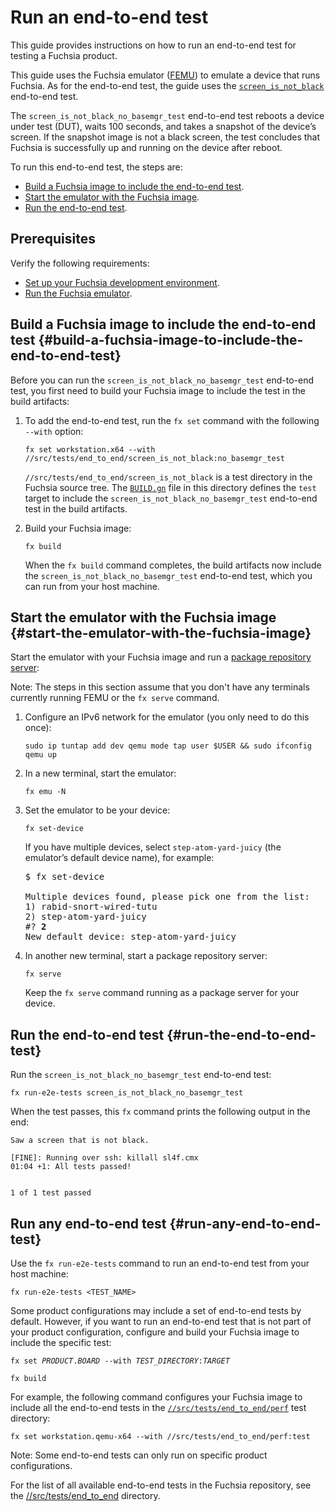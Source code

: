 # Run an end-to-end test

This guide provides instructions on how to run an end-to-end test for testing a
Fuchsia product.

This guide uses the Fuchsia emulator ([FEMU](/docs/development/run/femu.md)) to
emulate a device that runs Fuchsia. As for the end-to-end test, the guide uses
the
<code>[screen_is_not_black](/src/tests/end_to_end/screen_is_not_black/)</code>
end-to-end test.

The `screen_is_not_black_no_basemgr_test` end-to-end test reboots a device under test
(DUT), waits 100 seconds, and takes a snapshot of the device’s screen. If the
snapshot image is not a black screen, the test concludes that Fuchsia is
successfully up and running on the device after reboot.

To run this end-to-end test, the steps are:

*   [Build a Fuchsia image to include the end-to-end test](#build-a-fuchsia-image-to-include-the-end-to-end-test).
*   [Start the emulator with the Fuchsia image](#start-the-emulator-with-the-fuchsia-image).
*   [Run the end-to-end test](#run-the-end-to-end-test).

## Prerequisites

Verify the following requirements:

*   [Set up your Fuchsia development environment](/docs/development/source_code/README.md).
*   [Run the Fuchsia emulator](/docs/development/run/femu.md).

## Build a Fuchsia image to include the end-to-end test {#build-a-fuchsia-image-to-include-the-end-to-end-test}

Before you can run the `screen_is_not_black_no_basemgr_test` end-to-end test, you first
need to build your Fuchsia image to include the test in the build artifacts:

1.  To add the end-to-end test, run the `fx set` command with the following
    `--with` option:

    ```posix-terminal
    fx set workstation.x64 --with //src/tests/end_to_end/screen_is_not_black:no_basemgr_test
    ```

    `//src/tests/end_to_end/screen_is_not_black` is a test directory in the
    Fuchsia source tree. The
    <code>[BUILD.gn](/src/tests/end_to_end/screen_is_not_black/BUILD.gn)</code>
    file in this directory defines the <code>test</code> target to include the
    <code>screen_is_not_black_no_basemgr_test</code> end-to-end test in the build
    artifacts.

1.  Build your Fuchsia image:

    ```posix-terminal
    fx build
    ```

    When the `fx build` command completes, the build artifacts now include the
    `screen_is_not_black_no_basemgr_test` end-to-end test, which you can run from your host
    machine.

## Start the emulator with the Fuchsia image {#start-the-emulator-with-the-fuchsia-image}

Start the emulator with your Fuchsia image and run a
[package repository server](/docs/development/build/fx.md#serve-a-build):

Note: The steps in this section assume that you don't have any terminals
currently running FEMU or the `fx serve` command.

1.  Configure an IPv6 network for the emulator (you only need to do this once):

    ```posix-terminal
    sudo ip tuntap add dev qemu mode tap user $USER && sudo ifconfig qemu up
    ```

1.  In a new terminal, start the emulator:

    ```posix-terminal
    fx emu -N
    ```

1.  Set the emulator to be your device:

    ```posix-terminal
    fx set-device
    ```

    If you have multiple devices, select `step-atom-yard-juicy` (the emulator’s
    default device name), for example:

    <pre>
    $ fx set-device

    Multiple devices found, please pick one from the list:
    1) rabid-snort-wired-tutu
    2) step-atom-yard-juicy
    #? <b>2</b>
    New default device: step-atom-yard-juicy
    </pre>

1.  In another new terminal, start a package repository server:

    ```posix-terminal
    fx serve
    ```

    Keep the `fx serve` command running as a package server for your device.

## Run the end-to-end test {#run-the-end-to-end-test}

Run the `screen_is_not_black_no_basemgr_test` end-to-end test:

```posix-terminal
fx run-e2e-tests screen_is_not_black_no_basemgr_test
```

When the test passes, this `fx` command prints the following output in the end:

```none
Saw a screen that is not black.

[FINE]: Running over ssh: killall sl4f.cmx
01:04 +1: All tests passed!


1 of 1 test passed
```

## Run any end-to-end test {#run-any-end-to-end-test}

Use the `fx run-e2e-tests` command to run an end-to-end test from your host
machine:

```posix-terminal
fx run-e2e-tests <TEST_NAME>
```

Some product configurations may include a set of end-to-end tests by default.
However, if you want to run an end-to-end test that is not part of your product
configuration, configure and build your Fuchsia image to include the specific
test:

<pre class="prettyprint">
<code class="devsite-terminal">fx set <var>PRODUCT</var>.<var>BOARD</var> --with <var>TEST_DIRECTORY</var>:<var>TARGET</var></code>
</pre>

```posix-terminal
fx build
```

For example, the following command configures your Fuchsia image to include all
the end-to-end tests in the
<code>[//src/tests/end_to_end/perf](/src/tests/end_to_end/perf/)</code> test
directory:

```posix-terminal
fx set workstation.qemu-x64 --with //src/tests/end_to_end/perf:test
```

Note: Some end-to-end tests can only run on specific product configurations.

For the list of all available end-to-end tests in the Fuchsia repository, see
the [//src/tests/end\_to\_end](/src/tests/end_to_end/) directory.

